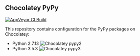 Chocolatey PyPy
---------------

[![AppVeyor CI Build](https://img.shields.io/appveyor/ci/dhermes/chocolatey-pypy3/master.svg?maxAge=3600&label=AppVeyor)](https://ci.appveyor.com/project/dhermes/chocolatey-pypy3/history)


This repository contains configuration for the PyPy packages on
Chocolatey:

- Python 2.7.13 ![Chocolatey pypy2](https://img.shields.io/chocolatey/v/python.pypy.svg)
- Python 3.5.3 ![Chocolatey pypy3](https://img.shields.io/chocolatey/v/pypy3.svg)
